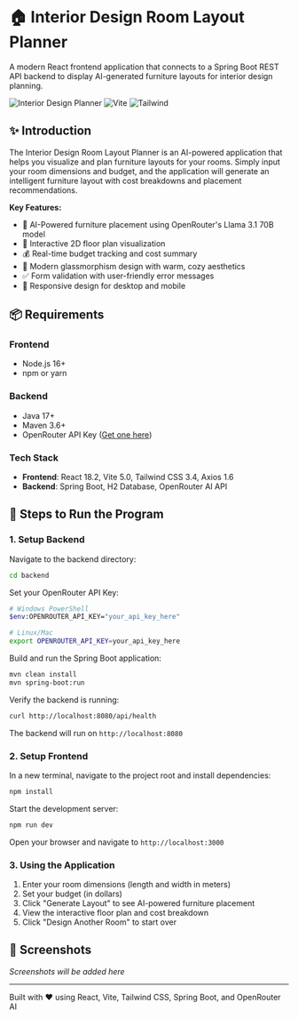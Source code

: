 # 🏠 Interior Design Room Layout Planner

A modern React frontend application that connects to a Spring Boot REST API backend to display AI-generated furniture layouts for interior design planning.

![Interior Design Planner](https://img.shields.io/badge/React-18.2-blue) ![Vite](https://img.shields.io/badge/Vite-5.0-purple) ![Tailwind](https://img.shields.io/badge/Tailwind-3.4-cyan)

## ✨ Introduction

The Interior Design Room Layout Planner is an AI-powered application that helps you visualize and plan furniture layouts for your rooms. Simply input your room dimensions and budget, and the application will generate an intelligent furniture layout with cost breakdowns and placement recommendations.

**Key Features:**
- 🤖 AI-Powered furniture placement using OpenRouter's Llama 3.1 70B model
- 📐 Interactive 2D floor plan visualization
- 💰 Real-time budget tracking and cost summary
- 🎨 Modern glassmorphism design with warm, cozy aesthetics
- ✅ Form validation with user-friendly error messages
- 📱 Responsive design for desktop and mobile

## 📦 Requirements

### Frontend
- Node.js 16+ 
- npm or yarn

### Backend
- Java 17+
- Maven 3.6+
- OpenRouter API Key ([Get one here](https://openrouter.ai/))

### Tech Stack
- **Frontend**: React 18.2, Vite 5.0, Tailwind CSS 3.4, Axios 1.6
- **Backend**: Spring Boot, H2 Database, OpenRouter AI API

## 🚀 Steps to Run the Program

### 1. Setup Backend

Navigate to the backend directory:
```bash
cd backend
```

Set your OpenRouter API Key:
```bash
# Windows PowerShell
$env:OPENROUTER_API_KEY="your_api_key_here"

# Linux/Mac
export OPENROUTER_API_KEY=your_api_key_here
```

Build and run the Spring Boot application:
```bash
mvn clean install
mvn spring-boot:run
```

Verify the backend is running:
```bash
curl http://localhost:8080/api/health
```

The backend will run on `http://localhost:8080`

### 2. Setup Frontend

In a new terminal, navigate to the project root and install dependencies:
```bash
npm install
```

Start the development server:
```bash
npm run dev
```

Open your browser and navigate to `http://localhost:3000`

### 3. Using the Application

1. Enter your room dimensions (length and width in meters)
2. Set your budget (in dollars)
3. Click "Generate Layout" to see AI-powered furniture placement
4. View the interactive floor plan and cost breakdown
5. Click "Design Another Room" to start over

## 📸 Screenshots

*Screenshots will be added here*

---

Built with ❤️ using React, Vite, Tailwind CSS, Spring Boot, and OpenRouter AI
